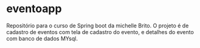 # eventoapp
Repositório para o curso de Spring boot  da michelle Brito. O projeto  é de cadastro de eventos com tela de cadastro do evento, e detalhes do evento com banco de dados MYsql.
